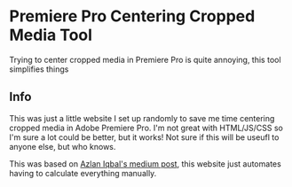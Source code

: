 # Premiere Pro Centering Cropped Media Tool
Trying to center cropped media in Premiere Pro is quite annoying, this tool simplifies things

## Info
This was just a little website I set up randomly to save me time centering cropped media in Adobe Premiere Pro. I'm not great with HTML/JS/CSS so I'm sure a lot could be better, but it works! Not sure if this will be useufl to anyone else, but who knows.

This was based on [Azlan Iqbal's medium post](https://medium.com/@azlaniqbal/centering-cropped-images-or-video-using-adobe-premiere-pro-c9d24c71cb05), this website just automates having to calculate everything manually.
